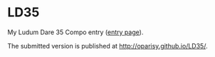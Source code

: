 # LD35
My Ludum Dare 35 Compo entry ([entry page](http://ludumdare.com/compo/ludum-dare-35/?action=preview&uid=50996)).

The submitted version is published at http://oparisy.github.io/LD35/.